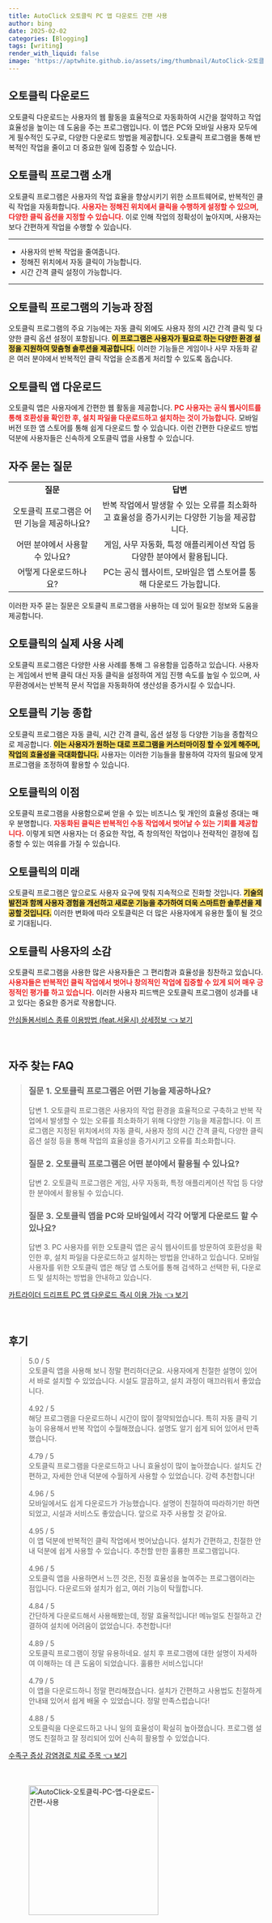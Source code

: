 ```yaml
---
title: AutoClick 오토클릭 PC 앱 다운로드 간편 사용
author: bing
date: 2025-02-02
categories: [Blogging]
tags: [writing]
render_with_liquid: false
image: 'https://aptwhite.github.io/assets/img/thumbnail/AutoClick-오토클릭-PC-앱-다운로드-간편-사용.webp'
---
```



<h2 id='오토클릭_다운로드'>오토클릭 다운로드</h2>

<p>오토클릭 다운로드는 사용자의 웹 활동을 효율적으로 자동화하여 시간을 절약하고 작업 효율성을 높이는 데 도움을 주는 프로그램입니다. 이 앱은 PC와 모바일 사용자 모두에게 필수적인 도구로, 다양한 다운로드 방법을 제공합니다. 오토클릭 프로그램을 통해 반복적인 작업을 줄이고 더 중요한 일에 집중할 수 있습니다.</p>

<h2 id='오토클릭_프로그램_소개'>오토클릭 프로그램 소개</h2>

<p>오토클릭 프로그램은 사용자의 작업 효율을 향상시키기 위한 소프트웨어로, 반복적인 클릭 작업을 자동화합니다. <b><span style="color: #ee2323;">사용자는 정해진 위치에서 클릭을 수행하게 설정할 수 있으며, 다양한 클릭 옵션을 지정할 수 있습니다.</span></b> 이로 인해 작업의 정확성이 높아지며, 사용자는 보다 간편하게 작업을 수행할 수 있습니다.</p>

<hr />

<ul>
    <li>사용자의 반복 작업을 줄여줍니다.</li>
    <li>정해진 위치에서 자동 클릭이 가능합니다.</li>
    <li>시간 간격 클릭 설정이 가능합니다.</li>
</ul>

<hr />

<h2 id='오토클릭_프로그램의_기능과_장점'>오토클릭 프로그램의 기능과 장점</h2>

<p>오토클릭 프로그램의 주요 기능에는 자동 클릭 외에도 사용자 정의 시간 간격 클릭 및 다양한 클릭 옵션 설정이 포함됩니다. <b><span style="background-color: #ffe066;">이 프로그램은 사용자가 필요로 하는 다양한 환경 설정을 지원하여 맞춤형 솔루션을 제공합니다.</span></b> 이러한 기능들은 게임이나 사무 자동화 같은 여러 분야에서 반복적인 클릭 작업을 순조롭게 처리할 수 있도록 돕습니다.</p>

<h2 id='오토클릭_앱_다운로드'>오토클릭 앱 다운로드</h2>

<p>오토클릭 앱은 사용자에게 간편한 웹 활동을 제공합니다. <b><span style="color: #ee2323;">PC 사용자는 공식 웹사이트를 통해 호환성을 확인한 후, 설치 파일을 다운로드하고 설치하는 것이 가능합니다.</span></b> 모바일 버전 또한 앱 스토어를 통해 쉽게 다운로드 할 수 있습니다. 이런 간편한 다운로드 방법 덕분에 사용자들은 신속하게 오토클릭 앱을 사용할 수 있습니다.</p>

<h2 id='자주_묻는_질문'>자주 묻는 질문</h2>

<table>
    <tr>
        <td style="text-align: center; height: 17px;"><b>질문</b></td>
        <td style="text-align: center; height: 17px;"><b>답변</b></td>
    </tr>
    <tr>
        <td style="text-align: center; height: 17px;">오토클릭 프로그램은 어떤 기능을 제공하나요?</td>
        <td style="text-align: center; height: 17px;">반복 작업에서 발생할 수 있는 오류를 최소화하고 효율성을 증가시키는 다양한 기능을 제공합니다.</td>
    </tr>
    <tr>
        <td style="text-align: center; height: 17px;">어떤 분야에서 사용할 수 있나요?</td>
        <td style="text-align: center; height: 17px;">게임, 사무 자동화, 특정 애플리케이션 작업 등 다양한 분야에서 활용됩니다.</td>
    </tr>
    <tr>
        <td style="text-align: center; height: 17px;">어떻게 다운로드하나요?</td>
        <td style="text-align: center; height: 17px;">PC는 공식 웹사이트, 모바일은 앱 스토어를 통해 다운로드 가능합니다.</td>
    </tr>
</table>

<p>이러한 자주 묻는 질문은 오토클릭 프로그램을 사용하는 데 있어 필요한 정보와 도움을 제공합니다.</p>

<h2 id='오토클릭의_실제_사용_사례'>오토클릭의 실제 사용 사례</h2>

<p>오토클릭 프로그램은 다양한 사용 사례를 통해 그 유용함을 입증하고 있습니다. 사용자는 게임에서 반복 클릭 대신 자동 클릭을 설정하여 게임 진행 속도를 높일 수 있으며, 사무환경에서는 반복적 문서 작업을 자동화하여 생산성을 증가시킬 수 있습니다.</p>

<h2 id='오토클릭_기능_종합'>오토클릭 기능 종합</h2>

<p>오토클릭 프로그램은 자동 클릭, 시간 간격 클릭, 옵션 설정 등 다양한 기능을 종합적으로 제공합니다. <b><span style="background-color: #ffe066;">이는 사용자가 원하는 대로 프로그램을 커스터마이징 할 수 있게 해주며, 작업의 효율성을 극대화합니다.</span></b> 사용자는 이러한 기능들을 활용하여 각자의 필요에 맞게 프로그램을 조정하여 활용할 수 있습니다.</p>

<h2 id='오토클릭_의_이점'>오토클릭의 이점</h2>

<p>오토클릭 프로그램을 사용함으로써 얻을 수 있는 비즈니스 및 개인의 효율성 증대는 매우 분명합니다. <b><span style="color: #ee2323;">자동화된 클릭은 반복적인 수동 작업에서 벗어날 수 있는 기회를 제공합니다.</span></b> 이렇게 되면 사용자는 더 중요한 작업, 즉 창의적인 작업이나 전략적인 결정에 집중할 수 있는 여유를 가질 수 있습니다.</p>

<h2 id='오토클릭의_미래'>오토클릭의 미래</h2>

<p>오토클릭 프로그램은 앞으로도 사용자 요구에 맞춰 지속적으로 진화할 것입니다. <b><span style="background-color: #ffe066;">기술의 발전과 함께 사용자 경험을 개선하고 새로운 기능을 추가하여 더욱 스마트한 솔루션을 제공할 것입니다.</span></b> 이러한 변화에 따라 오토클릭은 더 많은 사용자에게 유용한 툴이 될 것으로 기대됩니다.</p>

<h2 id='오토클릭_사용자의_소감'>오토클릭 사용자의 소감</h2>

<p>오토클릭 프로그램을 사용한 많은 사용자들은 그 편리함과 효율성을 칭찬하고 있습니다. <b><span style="color: #ee2323;">사용자들은 반복적인 클릭 작업에서 벗어나 창의적인 작업에 집중할 수 있게 되어 매우 긍정적인 평가를 하고 있습니다.</span></b> 이러한 사용자 피드백은 오토클릭 프로그램이 성과를 내고 있다는 중요한 증거로 작용합니다.</p>


<p><a class="click-button" title="안심돌봄서비스 종류 이용방법 (feat.서울시) 상세정보" href="https://aptwhite.github.io/posts/%EC%95%88%EC%8B%AC%EB%8F%8C%EB%B4%84%EC%84%9C%EB%B9%84%EC%8A%A4-%EC%A2%85%EB%A5%98-%EC%9D%B4%EC%9A%A9%EB%B0%A9%EB%B2%95-(feat.%EC%84%9C%EC%9A%B8%EC%8B%9C)-%EC%83%81%EC%84%B8%EC%A0%95%EB%B3%B4/" rel="dofollow">안심돌봄서비스 종류 이용방법 (feat.서울시) 상세정보 👈 보기</a></p><br>
<h2 id='자주_찾는_FAQ'>자주 찾는 FAQ</h2>
<div itemscope="" itemtype="https://schema.org/FAQPage"> 
<blockquote> 
<div itemscope="" itemprop="mainEntity" itemtype="https://schema.org/Question"> 
<h3 itemprop="name">질문 1. 오토클릭 프로그램은 어떤 기능을 제공하나요?</h3> 
<div itemscope="" itemprop="acceptedAnswer" itemtype="https://schema.org/Answer"> 
<span itemprop="text"> 
<p>답변 1. 오토클릭 프로그램은 사용자의 작업 환경을 효율적으로 구축하고 반복 작업에서 발생할 수 있는 오류를 최소화하기 위해 다양한 기능을 제공합니다. 이 프로그램은 지정된 위치에서의 자동 클릭, 사용자 정의 시간 간격 클릭, 다양한 클릭 옵션 설정 등을 통해 작업의 효율성을 증가시키고 오류를 최소화합니다.</p> 
</span> 
</div> 
</div> 

<div itemscope="" itemprop="mainEntity" itemtype="https://schema.org/Question"> 
<h3 itemprop="name">질문 2. 오토클릭 프로그램은 어떤 분야에서 활용될 수 있나요?</h3> 
<div itemscope="" itemprop="acceptedAnswer" itemtype="https://schema.org/Answer"> 
<span itemprop="text"> 
<p>답변 2. 오토클릭 프로그램은 게임, 사무 자동화, 특정 애플리케이션 작업 등 다양한 분야에서 활용될 수 있습니다.</p> 
</span> 
</div> 
</div> 

<div itemscope="" itemprop="mainEntity" itemtype="https://schema.org/Question"> 
<h3 itemprop="name">질문 3. 오토클릭 앱을 PC와 모바일에서 각각 어떻게 다운로드 할 수 있나요?</h3> 
<div itemscope="" itemprop="acceptedAnswer" itemtype="https://schema.org/Answer"> 
<span itemprop="text"> 
<p>답변 3. PC 사용자를 위한 오토클릭 앱은 공식 웹사이트를 방문하여 호환성을 확인한 후, 설치 파일을 다운로드하고 설치하는 방법을 안내하고 있습니다. 모바일 사용자를 위한 오토클릭 앱은 해당 앱 스토어를 통해 검색하고 선택한 뒤, 다운로드 및 설치하는 방법을 안내하고 있습니다.</p> 
</span> 
</div> 
</div> 
</blockquote> 
</div>
<p><a class="click-button" title="카트라이더 드리프트 PC 앱 다운로드 즉시 이용 가능" href="https://aptwhite.github.io/posts/%EC%B9%B4%ED%8A%B8%EB%9D%BC%EC%9D%B4%EB%8D%94-%EB%93%9C%EB%A6%AC%ED%94%84%ED%8A%B8-PC-%EC%95%B1-%EB%8B%A4%EC%9A%B4%EB%A1%9C%EB%93%9C-%EC%A6%89%EC%8B%9C-%EC%9D%B4%EC%9A%A9-%EA%B0%80%EB%8A%A5/" rel="dofollow">카트라이더 드리프트 PC 앱 다운로드 즉시 이용 가능 👈 보기</a></p><br>
<h2 id='후기'>후기</h2>
<div itemscope itemtype="https://schema.org/Product">
  <blockquote>
  <div itemprop="review" itemscope itemtype="https://schema.org/Review">
      <div itemprop="reviewRating" itemscope itemtype="https://schema.org/Rating"> <span itemprop="ratingValue">5.0</span> / <span itemprop="bestRating">5</span> </div>
      <span itemprop="reviewBody">오토클릭 앱을 사용해 보니 정말 편리하더군요. 사용자에게 친절한 설명이 있어서 바로 설치할 수 있었습니다. 시설도 깔끔하고, 설치 과정이 매끄러워서 좋았습니다.</span>
  </div>
  <br>
  <div itemprop="review" itemscope itemtype="https://schema.org/Review">
      <div itemprop="reviewRating" itemscope itemtype="https://schema.org/Rating"> <span itemprop="ratingValue">4.92</span> / <span itemprop="bestRating">5</span> </div>
      <span itemprop="reviewBody">해당 프로그램을 다운로드하니 시간이 많이 절약되었습니다. 특히 자동 클릭 기능이 유용해서 반복 작업이 수월해졌습니다. 설명도 알기 쉽게 되어 있어서 만족했습니다.</span>
  </div>
  <br>
  <div itemprop="review" itemscope itemtype="https://schema.org/Review">
      <div itemprop="reviewRating" itemscope itemtype="https://schema.org/Rating"> <span itemprop="ratingValue">4.79</span> / <span itemprop="bestRating">5</span> </div>
      <span itemprop="reviewBody">오토클릭 프로그램을 다운로드하고 나니 효율성이 많이 높아졌습니다. 설치도 간편하고, 자세한 안내 덕분에 수월하게 사용할 수 있었습니다. 강력 추천합니다!</span>
  </div>
  <br>
  <div itemprop="review" itemscope itemtype="https://schema.org/Review">
      <div itemprop="reviewRating" itemscope itemtype="https://schema.org/Rating"> <span itemprop="ratingValue">4.96</span> / <span itemprop="bestRating">5</span> </div>
      <span itemprop="reviewBody">모바일에서도 쉽게 다운로드가 가능했습니다. 설명이 친절하여 따라하기만 하면 되었고, 시설과 서비스도 좋았습니다. 앞으로 자주 사용할 것 같아요.</span>
  </div>
  <br>
  <div itemprop="review" itemscope itemtype="https://schema.org/Review">
      <div itemprop="reviewRating" itemscope itemtype="https://schema.org/Rating"> <span itemprop="ratingValue">4.95</span> / <span itemprop="bestRating">5</span> </div>
      <span itemprop="reviewBody">이 앱 덕분에 반복적인 클릭 작업에서 벗어났습니다. 설치가 간편하고, 친절한 안내 덕분에 쉽게 사용할 수 있습니다. 추천할 만한 훌륭한 프로그램입니다.</span>
  </div>
  <br>
  <div itemprop="review" itemscope itemtype="https://schema.org/Review">
      <div itemprop="reviewRating" itemscope itemtype="https://schema.org/Rating"> <span itemprop="ratingValue">4.96</span> / <span itemprop="bestRating">5</span> </div>
      <span itemprop="reviewBody">오토클릭 앱을 사용하면서 느낀 것은, 진정 효율성을 높여주는 프로그램이라는 점입니다. 다운로드와 설치가 쉽고, 여러 기능이 탁월합니다.</span>
  </div>
  <br>
  <div itemprop="review" itemscope itemtype="https://schema.org/Review">
      <div itemprop="reviewRating" itemscope itemtype="https://schema.org/Rating"> <span itemprop="ratingValue">4.84</span> / <span itemprop="bestRating">5</span> </div>
      <span itemprop="reviewBody">간단하게 다운로드해서 사용해봤는데, 정말 효율적입니다! 메뉴얼도 친절하고 간결하여 설치에 어려움이 없었습니다. 추천합니다!</span>
  </div>
  <br>
  <div itemprop="review" itemscope itemtype="https://schema.org/Review">
      <div itemprop="reviewRating" itemscope itemtype="https://schema.org/Rating"> <span itemprop="ratingValue">4.89</span> / <span itemprop="bestRating">5</span> </div>
      <span itemprop="reviewBody">오토클릭 프로그램이 정말 유용하네요. 설치 후 프로그램에 대한 설명이 자세하여 이해하는 데 큰 도움이 되었습니다. 훌륭한 서비스입니다!</span>
  </div>
  <br>
  <div itemprop="review" itemscope itemtype="https://schema.org/Review">
      <div itemprop="reviewRating" itemscope itemtype="https://schema.org/Rating"> <span itemprop="ratingValue">4.79</span> / <span itemprop="bestRating">5</span> </div>
      <span itemprop="reviewBody">이 앱을 다운로드하니 정말 편리해졌습니다. 설치가 간편하고 사용법도 친절하게 안내돼 있어서 쉽게 배울 수 있었습니다. 정말 만족스럽습니다!</span>
  </div>
  <br>
  <div itemprop="review" itemscope itemtype="https://schema.org/Review">
      <div itemprop="reviewRating" itemscope itemtype="https://schema.org/Rating"> <span itemprop="ratingValue">4.88</span> / <span itemprop="bestRating">5</span> </div>
      <span itemprop="reviewBody">오토클릭을 다운로드하고 나니 일의 효율성이 확실히 높아졌습니다. 프로그램 설명도 친절하고 잘 정리되어 있어 신속히 활용할 수 있었습니다.</span>
  </div>
  </blockquote>
</div>
<p><a class="click-button" title="수족구 증상 감염경로 치료 주목" href="https://aptwhite.github.io/posts/%EC%88%98%EC%A1%B1%EA%B5%AC-%EC%A6%9D%EC%83%81-%EA%B0%90%EC%97%BC%EA%B2%BD%EB%A1%9C-%EC%B9%98%EB%A3%8C-%EC%A3%BC%EB%AA%A9/" rel="dofollow">수족구 증상 감염경로 치료 주목 👈 보기</a></p><br>
<figure class="image"><img src="https://aptwhite.github.io/assets/img/thumbnail/AutoClick-오토클릭-PC-앱-다운로드-간편-사용.webp" alt="AutoClick-오토클릭-PC-앱-다운로드-간편-사용" width="256" height="256"></figure>